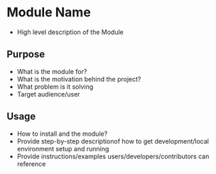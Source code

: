 # Module Name
- High level description of the Module

## Purpose
- What is the module for?
- What is the motivation behind the project?
- What problem is it solving
- Target audience/user

## Usage
- How to install and the module?
- Provide step-by-step descriptionof how to get development/local environment setup and running
- Provide instructions/examples users/developers/contributors can reference